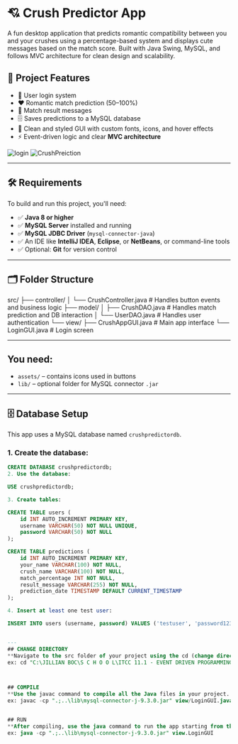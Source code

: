 # 💘 Crush Predictor App

A fun desktop application that predicts romantic compatibility between you and your crushes using a percentage-based system and displays cute messages based on the match score. Built with Java Swing, MySQL, and follows MVC architecture for clean design and scalability.

## 🧩 Project Features

- 🔐 User login system
- ❤️ Romantic match prediction (50–100%)
- 💬 Match result messages 
- 🗄️ Saves predictions to a MySQL database
- 🎨 Clean and styled GUI with custom fonts, icons, and hover effects
- ⚡ Event-driven logic and clear **MVC architecture**
 
![login](https://github.com/user-attachments/assets/c79e765b-4f64-4827-8388-80b8be57b3f3)
![CrushPreiction](https://github.com/user-attachments/assets/b41f7051-031f-4f11-b99a-09f8a44f672c)

---

## 🛠️ Requirements

To build and run this project, you'll need:

- ✅ **Java 8 or higher**
- ✅ **MySQL Server** installed and running
- ✅ **MySQL JDBC Driver** (`mysql-connector-java`)
- ✅ An IDE like **IntelliJ IDEA**, **Eclipse**, or **NetBeans**, or command-line tools
- ✅ Optional: **Git** for version control

---

## 🗂️ Folder Structure
src/
├── controller/
│ └── CrushController.java # Handles button events and business logic
├── model/
│ ├── CrushDAO.java # Handles match prediction and DB interaction
│ └── UserDAO.java # Handles user authentication
└── view/
├── CrushAppGUI.java # Main app interface
└── LoginGUI.java # Login screen

---

## You need:
- `assets/` – contains icons used in buttons
- `lib/` – optional folder for MySQL connector `.jar`

---

## 🗄️ Database Setup

This app uses a MySQL database named `crushpredictordb`.

### 1. Create the database:
```sql
CREATE DATABASE crushpredictordb;
2. Use the database:

USE crushpredictordb;

3. Create tables:

CREATE TABLE users (
    id INT AUTO_INCREMENT PRIMARY KEY,
    username VARCHAR(50) NOT NULL UNIQUE,
    password VARCHAR(50) NOT NULL
);

CREATE TABLE predictions (
    id INT AUTO_INCREMENT PRIMARY KEY,
    your_name VARCHAR(100) NOT NULL,
    crush_name VARCHAR(100) NOT NULL,
    match_percentage INT NOT NULL,
    result_message VARCHAR(255) NOT NULL,
    prediction_date TIMESTAMP DEFAULT CURRENT_TIMESTAMP
);

4. Insert at least one test user:

INSERT INTO users (username, password) VALUES ('testuser', 'password123');


---
## CHANGE DIRECTORY
**Navigate to the src folder of your project using the cd (change directory) command.
ex: cd "C:\JILLIAN BOC\S C H O O L\ITCC 11.1 - EVENT DRIVEN PROGRAMMING\CrushPredictor\src"



## COMPILE
**Use the javac command to compile all the Java files in your project.
ex: javac -cp ".;..\lib\mysql-connector-j-9.3.0.jar" view/LoginGUI.java view/CrushAppGUI.java model/CrushDAO.java model/UserDAO.java controller/CrushController.java


## RUN
**After compiling, use the java command to run the app starting from the LoginGUI class.
ex: java -cp ".;..\lib\mysql-connector-j-9.3.0.jar" view.LoginGUI
